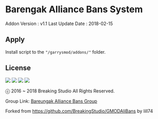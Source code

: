 # Barengak Alliance Bans System
Addon Version : v1.1
Last Update Date : 2018-02-15
## Apply
Install script to the `"/garrysmod/addons/"` folder.
## License
<img src="https://mirrors.creativecommons.org/presskit/icons/cc.png"> <img src="https://mirrors.creativecommons.org/presskit/icons/by.png">
<img src="https://mirrors.creativecommons.org/presskit/icons/nc.png"> <img src="https://mirrors.creativecommons.org/presskit/icons/nd.png"><p>
ⓒ 2016 ~ 2018 Breaking Studio All Rights Reserved.</p><p>
Group Link: [Bareungak Alliance Bans Group](http://steamcommunity.com/groups/barnaliedbans)</p><p>
Forked from https://github.com/BreakingStudio/GMODAliBans by lill74</p>
